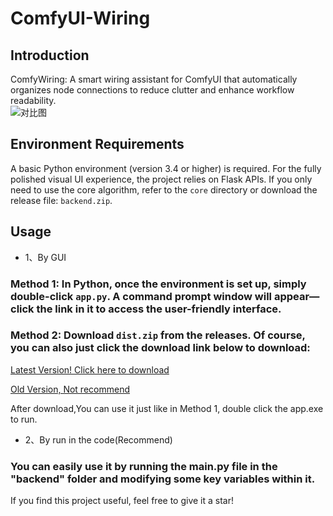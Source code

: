 # ComfyUI-Wiring  
## Introduction
ComfyWiring: A smart wiring assistant for ComfyUI that automatically organizes node connections to reduce clutter and enhance workflow readability.  
![对比图](https://github.com/user-attachments/assets/db223461-9ab2-4cf4-8135-4ea520747236)



## Environment Requirements  
A basic Python environment (version 3.4 or higher) is required. For the fully polished visual UI experience, the project relies on Flask APIs. If you only need to use the core algorithm, refer to the `core` directory or download the release file: `backend.zip`.  


## Usage  
- 1、By GUI
###  Method 1: In Python, once the environment is set up, simply double-click `app.py`. A command prompt window will appear—click the link in it to access the user-friendly interface.  
### Method 2: Download `dist.zip` from the releases. Of course, you can also just click the download link below to download:
[Latest Version! Click here to download](https://release-assets.githubusercontent.com/github-production-release-asset/1026191753/05c7d247-5ae7-4518-a7eb-8055a11a7f83?sp=r&sv=2018-11-09&sr=b&spr=https&se=2025-09-07T04%3A52%3A14Z&rscd=attachment%3B+filename%3Ddist2.1.zip&rsct=application%2Foctet-stream&skoid=96c2d410-5711-43a1-aedd-ab1947aa7ab0&sktid=398a6654-997b-47e9-b12b-9515b896b4de&skt=2025-09-07T03%3A51%3A21Z&ske=2025-09-07T04%3A52%3A14Z&sks=b&skv=2018-11-09&sig=n2J8zzl263j8KRMqZsFbL3wZxVWAhoCfYCEfBNvCrC8%3D&jwt=eyJ0eXAiOiJKV1QiLCJhbGciOiJIUzI1NiJ9.eyJpc3MiOiJnaXRodWIuY29tIiwiYXVkIjoicmVsZWFzZS1hc3NldHMuZ2l0aHVidXNlcmNvbnRlbnQuY29tIiwia2V5Ijoia2V5MSIsImV4cCI6MTc1NzIxODY3NCwibmJmIjoxNzU3MjE4Mzc0LCJwYXRoIjoicmVsZWFzZWFzc2V0cHJvZHVjdGlvbi5ibG9iLmNvcmUud2luZG93cy5uZXQifQ.B4szsyZko5mh9Lv-wF--Cb17jDaH_fS7rvGspK_BIYU&response-content-disposition=attachment%3B%20filename%3Ddist2.1.zip&response-content-type=application%2Foctet-stream)


[Old Version, Not recommend](https://release-assets.githubusercontent.com/github-production-release-asset/1026191753/13109be2-7b0b-43a9-9ba0-400b4784ee05?sp=r&sv=2018-11-09&sr=b&spr=https&se=2025-09-07T05%3A13%3A37Z&rscd=attachment%3B+filename%3Ddist1.1.zip&rsct=application%2Foctet-stream&skoid=96c2d410-5711-43a1-aedd-ab1947aa7ab0&sktid=398a6654-997b-47e9-b12b-9515b896b4de&skt=2025-09-07T04%3A13%3A14Z&ske=2025-09-07T05%3A13%3A37Z&sks=b&skv=2018-11-09&sig=trDjyKS3MTUtjbfmZd5oG%2FHZw7tVWfMjMZqiw8K3bYU%3D&jwt=eyJ0eXAiOiJKV1QiLCJhbGciOiJIUzI1NiJ9.eyJpc3MiOiJnaXRodWIuY29tIiwiYXVkIjoicmVsZWFzZS1hc3NldHMuZ2l0aHVidXNlcmNvbnRlbnQuY29tIiwia2V5Ijoia2V5MSIsImV4cCI6MTc1NzIxODY5NCwibmJmIjoxNzU3MjE4Mzk0LCJwYXRoIjoicmVsZWFzZWFzc2V0cHJvZHVjdGlvbi5ibG9iLmNvcmUud2luZG93cy5uZXQifQ.p1UaPOx4opeV0TOWyIFjQrau4zUzjVbFsulVlmGIfyg&response-content-disposition=attachment%3B%20filename%3Ddist1.1.zip&response-content-type=application%2Foctet-stream
)

After download,You can use it just like in Method 1, double click the app.exe to run.

- 2、By run in the code(Recommend)
### You can easily use it by running the main.py file in the "backend" folder and modifying some key variables within it.


If you find this project useful, feel free to give it a star!
